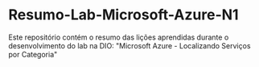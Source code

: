 # Resumo-Lab-Microsoft-Azure-N1
Este repositório contém o resumo das lições aprendidas durante o desenvolvimento do lab na DIO: "Microsoft Azure - Localizando Serviços por Categoria"
